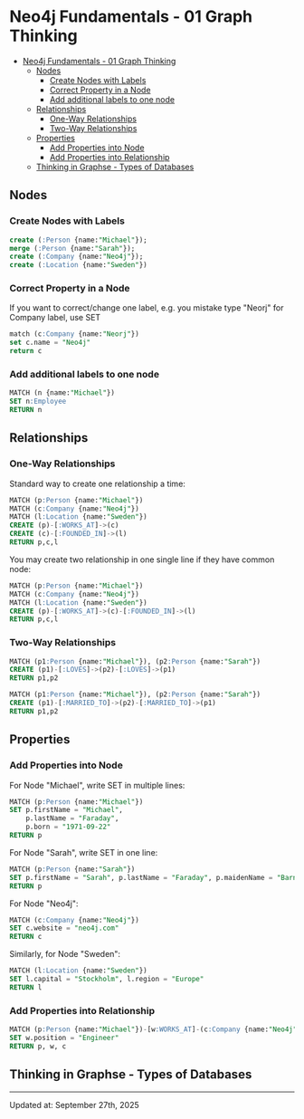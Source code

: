 # Neo4j Fundamentals - 01 Graph Thinking

- [Neo4j Fundamentals - 01 Graph Thinking](#neo4j-fundamentals---01-graph-thinking)
  - [Nodes](#nodes)
    - [Create Nodes with Labels](#create-nodes-with-labels)
    - [Correct Property in a Node](#correct-property-in-a-node)
    - [Add additional labels to one node](#add-additional-labels-to-one-node)
  - [Relationships](#relationships)
    - [One-Way Relationships](#one-way-relationships)
    - [Two-Way Relationships](#two-way-relationships)
  - [Properties](#properties)
    - [Add Properties into Node](#add-properties-into-node)
    - [Add Properties into Relationship](#add-properties-into-relationship)
  - [Thinking in Graphse - Types of Databases](#thinking-in-graphse---types-of-databases)

## Nodes

### Create Nodes with Labels

```SQL
create (:Person {name:"Michael"});
merge (:Person {name:"Sarah"});
create (:Company {name:"Neo4j"});
create (:Location {name:"Sweden"})
```

### Correct Property in a Node

If you want to correct/change one label, e.g. you mistake type "Neorj" for Company label, use SET

```SQL
match (c:Company {name:"Neorj"})
set c.name = "Neo4j"
return c
```

### Add additional labels to one node

```SQL
MATCH (n {name:"Michael"})
SET n:Employee
RETURN n
```

## Relationships

### One-Way Relationships

Standard way to create one relationship a time:

```SQL
MATCH (p:Person {name:"Michael"})
MATCH (c:Company {name:"Neo4j"})
MATCH (l:Location {name:"Sweden"})
CREATE (p)-[:WORKS_AT]->(c)
CREATE (c)-[:FOUNDED_IN]->(l)
RETURN p,c,l
```

You may create two relationship in one single line if they have common node:

```SQL
MATCH (p:Person {name:"Michael"})
MATCH (c:Company {name:"Neo4j"})
MATCH (l:Location {name:"Sweden"})
CREATE (p)-[:WORKS_AT]->(c)-[:FOUNDED_IN]->(l)
RETURN p,c,l
```

### Two-Way Relationships

```SQL
MATCH (p1:Person {name:"Michael"}), (p2:Person {name:"Sarah"})
CREATE (p1)-[:LOVES]->(p2)-[:LOVES]->(p1)
RETURN p1,p2
```

```SQL
MATCH (p1:Person {name:"Michael"}), (p2:Person {name:"Sarah"})
CREATE (p1)-[:MARRIED_TO]->(p2)-[:MARRIED_TO]->(p1)
RETURN p1,p2
```

## Properties

### Add Properties into Node

For Node "Michael", write SET in multiple lines:

```SQL
MATCH (p:Person {name:"Michael"})
SET p.firstName = "Michael",
    p.lastName = "Faraday",
    p.born = "1971-09-22"
RETURN p
```

For Node "Sarah", write SET in one line:

```SQL
MATCH (p:Person {name:"Sarah"})
SET p.firstName = "Sarah", p.lastName = "Faraday", p.maidenName = "Barnard"
RETURN p
```

For Node "Neo4j":

```SQL
MATCH (c:Company {name:"Neo4j"})
SET c.website = "neo4j.com"
RETURN c
```

Similarly, for Node "Sweden":

```SQL
MATCH (l:Location {name:"Sweden"})
SET l.capital = "Stockholm", l.region = "Europe"
RETURN l
```

### Add Properties into Relationship

```SQL
MATCH (p:Person {name:"Michael"})-[w:WORKS_AT]-(c:Company {name:"Neo4j"})
SET w.position = "Engineer"
RETURN p, w, c
```

## Thinking in Graphse - Types of Databases



---
Updated at: September 27th, 2025